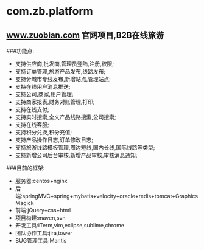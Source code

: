 com.zb.platform
===============

## www.zuobian.com 官网项目,B2B在线旅游 

###功能点:
* 支持供应商,批发商,管理员登陆,注册,权限;
* 支持订单管理,旅游产品发布,线路发布;
* 支持分城市专线发布,新增站点,管理站点;
* 支持在线用户消息推送;
* 支持公司,商家,用户管理;
* 支持商家报表,财务对账管理,打印;
* 支持在线支付;
* 支持实时搜索,全文产品线路搜索,公司搜索;
* 支持在线客服;
* 支持积分兑换,积分充值;
* 支持产品操作日志,订单修改日志;
* 支持旅游线路模板管理,周边短线,国内长线,国际线路等类型;
* 支持新增公司后台审核,新增产品审核,审核消息通知;

###目前的框架:
* 服务器:centos+nginx
* 后端:springMVC+spring+mybatis+velocity+oracle+redis+tomcat+GraphicsMagick
* 前端:jQuery+css+html
* 项目构建:maven,svn
* 开发工具:iTerm,vim,eclipse,sublime,chrome
* 团队协作工具:jira,tower
* BUG管理工具:Mantis

